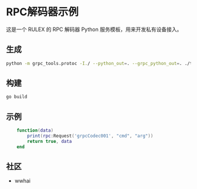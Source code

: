 <!--
 Copyright (C) 2023 wwhai

 This program is free software: you can redistribute it and/or modify
 it under the terms of the GNU Affero General Public License as
 published by the Free Software Foundation, either version 3 of the
 License, or (at your option) any later version.

 This program is distributed in the hope that it will be useful,
 but WITHOUT ANY WARRANTY; without even the implied warranty of
 MERCHANTABILITY or FITNESS FOR A PARTICULAR PURPOSE.  See the
 GNU Affero General Public License for more details.

 You should have received a copy of the GNU Affero General Public License
 along with this program.  If not, see <http://www.gnu.org/licenses/>.
-->

# RPC解码器示例
这是一个 RULEX 的 RPC 解码器 Python 服务模板，用来开发私有设备接入。
## 生成
```sh
python -m grpc_tools.protoc -I./ --python_out=. --grpc_python_out=. ./trailer.proto

```

## 构建
```sh
go build
```
## 示例
```lua
    function(data)
        print(rpc:Request('grpcCodec001', "cmd", "arg"))
        return true, data
    end
```
## 社区
- wwhai